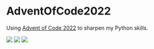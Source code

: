 # AdventOfCode2022
Using [Advent of Code 2022](https://adventofcode.com/2022) to sharpen my Python skills.

![](https://img.shields.io/badge/day%20📅-6-blue) 
![](https://img.shields.io/badge/stars%20⭐-10-yellow)
![](https://img.shields.io/badge/days%20completed-5-red)